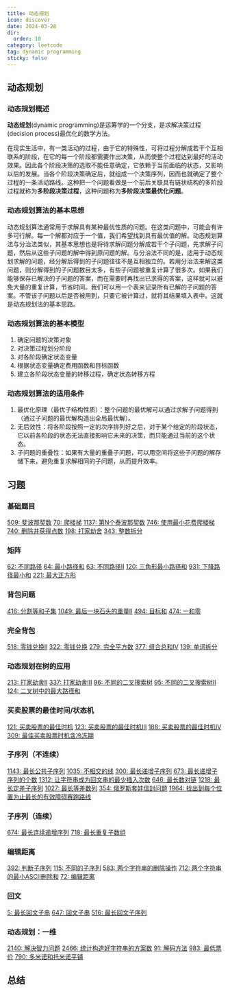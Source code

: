 ```yaml
---
title: 动态规划
icon: discover
date: 2024-03-28
dir:
  order: 10
category: leetcode
tag: dynamic programming
sticky: false
---
```


## 动态规划
### 动态规划概述
**动态规划**(dynamic programming)是运筹学的一个分支，是求解决策过程(decision process)最优化的数学方法。

在现实生活中，有一类活动的过程，由于它的特殊性，可将过程分解成若干个互相联系的阶段，在它的每一个阶段都需要作出决策，从而使整个过程达到最好的活动效果。因此各个阶段决策的选取不能任意确定，它依赖于当前面临的状态，又影响以后的发展。当各个阶段决策确定后，就组成一个决策序列，因而也就确定了整个过程的一条活动路线。这种把一个问题看做是一个前后关联具有链状结构的多阶段过程就称为**多阶段决策过程**，这种问题称为**多阶段决策最优化问题**。

### 动态规划算法的基本思想
动态规划算法通常用于求解具有某种最优性质的问题。在这类问题中，可能会有许多可行解。每一个解都对应于一个值，我们希望找到具有最优值的解。动态规划算法与分治法类似，其基本思想也是将待求解问题分解成若干个子问题，先求解子问题，然后从这些子问题的解中得到原问题的解。与分治法不同的是，适用于动态规划求解的问题，经分解后得到的子问题往往不是互相独立的。若用分治法来解这类问题，则分解得到的子问题数目太多，有些子问题被重复计算了很多次。如果我们能够保存已解决的子问题的答案，而在需要时再找出已求得的答案，这样就可以避免大量的重复计算，节省时间。我们可以用一个表来记录所有已解的子问题的答案。不管该子问题以后是否被用到，只要它被计算过，就将其结果填入表中。这就是动态规划法的基本思路。

### 动态规划算法的基本模型
1. 确定问题的决策对象
2. 对决策过程划分阶段
3. 对各阶段确定状态变量
4. 根据状态变量确定费用函数和目标函数
5. 建立各阶段状态变量的转移过程，确定状态转移方程

### 动态规划算法的适用条件
1. 最优化原理（最优子结构性质）：整个问题的最优解可以通过求解子问题得到（通过子问题的最优解构造出全局最优解）。
2. 无后效性：将各阶段按照一定的次序排列好之后，对于某个给定的阶段状态，它以前各阶段的状态无法直接影响它未来的决策，而只能通过当前的这个状态。
3. 子问题的重叠性：如果有大量的重叠子问题，可以用空间将这些子问题的解存储下来，避免重复求解相同的子问题，从而提升效率。


## 习题
### 基础题目
[509: 斐波那契数](509_fibonacci_number.md)
[70: 爬楼梯](70_climbing_stairs.md)
[1137: 第N个泰波那契数](1137_nth_tribonacci_number.md)
[746: 使用最小花费爬楼梯](746_min_cost_climbing_stairs.md)
[740: 删除并获得点数](740_delete_and_earn.md)
[198: 打家劫舍](198_house_robber.md)
[343: 整数拆分](343_integer_break.md)

### 矩阵
[62: 不同路径]()
[64: 最小路径和]()
[63: 不同路径II]()
[120: 三角形最小路径和]()
[931: 下降路径最小和]()
[221: 最大正方形]()

### 背包问题
[416: 分割等和子集]()
[1049: 最后一块石头的重量II]()
[494: 目标和]()
[474: 一和零]()

### 完全背包
[518: 零钱兑换II]()
[322: 零钱兑换]()
[279: 完全平方数]()
[377: 组合总和IV]()
[139: 单词拆分]()

### 动态规划在树的应用
[213: 打家劫舍II]()
[337: 打家劫舍III]()
[96: 不同的二叉搜索树]()
[95: 不同的二叉搜索树II]()
[124: 二叉树中的最大路径和]()

### 买卖股票的最佳时间/状态机
[121: 买卖股票的最佳时机]()
[123: 买卖股票的最佳时机III]()
[188: 买卖股票的最佳时机IV]()
[309: 最佳买卖股票时机含冷冻期]()

### 子序列（不连续）
[1143: 最长公共子序列]()
[1035: 不相交的线]()
[300: 最长递增子序列]()
[673: 最长递增子序列的个数]()
[1312: 让字符串成为回文串的最少插入次数]()
[646: 最长数对链]()
[1218: 最长定差子序列]()
[1027: 最长等差数列]()
[354: 俄罗斯套娃信封问题]()
[1964: 找出到每个位置为止最长的有效障碍赛跑路线]()

### 子序列（连续）
[674: 最长连续递增序列]()
[718: 最长重复子数组]()

### 编辑距离
[392: 判断子序列]()
[115: 不同的子序列]()
[583: 两个字符串的删除操作]()
[712: 两个字符串的最小ASCII删除和]()
[72: 编辑距离]()

### 回文
[5: 最长回文子串]()
[647: 回文子串]()
[516: 最长回文子序列]()

### 动态规划：一维
[2140: 解决智力问题]()
[2466: 统计构造好字符串的方案数]()
[91: 解码方法]()
[983: 最低票价]()
[790: 多米诺和托米诺平铺]()


## 总结
